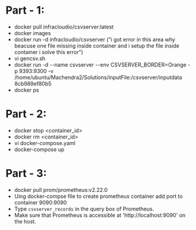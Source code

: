 Part - 1:
=========

- docker pull infracloudio/csvserver:latest
- docker images
- docker run -d infracloudio/csvserver ("i got error in this area why beacuse one file missing inside container and i setup the file inside container i solve this error")
- vi gencsv.sh
- docker run -d --name csvserver --env CSVSERVER_BORDER=Orange -p 9393:9300 -v /home/ubuntu/Machendra2/Solutions/inputFile:/csvserver/inputdata 8cb989ef80b5
- docker ps

Part - 2:
========

- docker stop <container_id>
- docker rm <container_id>
- vi docker-compose.yaml
- docker-compose up

Part - 3:
=========

- docker pull prom/prometheus:v2.22.0
- Uing docker-compse file to create prometheus container add port to container 9090:9090
- Type `csvserver_records` in the query box of Prometheus.
- Make sure that Prometheus is accessible at 'http://localhost:9090' on the host.
